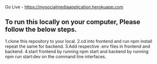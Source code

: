 Go Live - https://mysocialmediaapplication.herokuapp.com

To run this locally on your computer, Please follow the below steps.
--------------------------------------------------------------------
1.clone this repository to your local.
2.cd into frontend and run npm install repeat the same for backend.
3.Add respective .env files in frontend and backend.
4.start frontend by running npm start and backend by running npm run start:dev on the command line interfaces.
